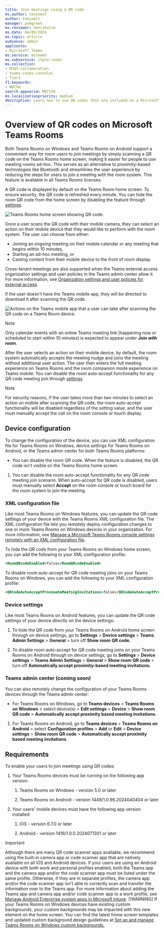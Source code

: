 ```yaml
---
title: Join meetings using a QR code
ms.author: tonysmit
author: tonysmit
manager: pamgreen
ms.reviewer: henrikalim
ms.date: 04/05/2024
ms.topic: article
audience: admin
appliesto:
- Microsoft Teams
ms.service: msteams
ms.subservice: itpro-rooms
ms.collection: 
- M365-collaboration
- teams-rooms-consoles
- Tier1
f1.keywords:
- NOCSH
search.appverid: MET150
ms.localizationpriority: medium
description: Learn how to use QR codes that are included on a Microsoft Teams Rooms for Windows console to join a meeting.
---
```

# Overview of QR codes on Microsoft Teams Rooms

Both Teams Rooms on Windows and Teams Rooms on Android support a convenient way for room users to join meetings by simply scanning a QR code on the Teams Rooms home screen, making it easier for people to use meeting rooms ad-hoc. This serves as an alternative to proximity-based technologies like Bluetooth and streamlines the user experience by reducing the steps for users to join a meeting with the room system. This feature is available in all Teams Rooms licenses.

A QR code is displayed by default on the Teams Room home screen. To ensure security, the QR code is refreshed every minute. You can hide the room QR code from the home screen by disabling the feature through [settings](#device-configuration).

![Teams Rooms home screen showing QR code.](media/teams-rooms-qr-codes/mtrhomeqr.png)

Once a user scans the QR code with their mobile camera, they can select an action on their mobile device that they would like to perform with the room system. The user can choose from either:

- Joining an ongoing meeting on their mobile calendar or any meeting that begins within 10 minutes, 
- Starting an ad-hoc meeting, or 
- Casting content from their mobile device to the front of room display. 

Cross-tenant meetings are also supported when the Teams external access organization settings and user policies in the Teams admin center allow it. For more information, see [Organization settings and user policies for external access](/microsoftteams/trusted-organizations-external-meetings-chat?tabs=organization-settings&branch=main).

If the user doesn't have the Teams mobile app, they will be directed to download it after scanning the QR code. 

![Actions on the Teams mobile app that a user can take after scanning the QR code on a Teams Room device.](media/teams-rooms-qr-codes/mobileqr.png)

> [!NOTE]
> Only calendar events with an online Teams meeting link (happening now or scheduled to start within 10 minutes) is expected to appear under **Join with room**. 

After the user selects an action on their mobile device, by default, the room system automatically accepts the meeting nudge and joins the meeting without additional user action. The user then enters the full meeting experience on Teams Rooms and the room companion mode experience on Teams mobile. You can disable the room auto-accept functionality for any QR code meeting join through [settings](#device-configuration).  

> [!NOTE]
> For security reasons, if the user takes more than two minutes to select an action on mobile after scanning the QR code, the room auto-accept functionality will be disabled regardless of the setting value, and the user must manually accept the call on the room console or touch display. 
## Device configuration

To change the configuration of the device, you can use XML configuration file for Teams Rooms on Windows, device settings for Teams Rooms on Android, or the Teams admin center for both Teams Rooms platforms:
- You can disable the room QR code. When the feature is disabled, the QR code isn't visible on the Teams Rooms home screen.

1. You can disable the room auto-accept functionality for any QR code meeting join scenario. When auto-accept for QR code is disabled, users must manually select **Accept** on the room console or touch board for the room system to join the meeting.

### XML configuration file

Like most Teams Rooms on Windows features, you can update the QR code settings of your device with the Teams Rooms XML configuration file. The XML configuration file lets you remotely deploy configuration changes to one or more Teams Rooms on Windows devices in your organization. For more information, see [Manage a Microsoft Teams Rooms console settings remotely with an XML configuration file](/microsoftteams/rooms/xml-config-file).

To hide the QR code from your Teams Rooms on Windows home screen, you can add the following to your XML configuration profile:

```xml
<RoomQRcodeEnabled>false</RoomQRcodeEnabled>
```

To disable room auto-accept for QR code meeting joins on your Teams Rooms on Windows, you can add the following to your XML configuration profile:

```xml
<QRCodeAutoAcceptProximateMeetingInvitations>false</QRCodeAutoAcceptProximateMeetingInvitations>
```

### Device settings 

Like most Teams Rooms on Android features, you can update the QR code settings of your device directly on the device settings:

1. To hide the QR code from your Teams Rooms on Android home screen through on device settings, go to **Settings** > **Device settings** > **Teams Admin Settings** > **General** > turn off **Show room** **QR code.**

1. To disable room auto-accept for QR code meeting joins on your Teams Rooms on Android through on device settings, go to **Settings** > **Device settings** > **Teams Admin Settings** > **General** > **Show room** **QR code** > turn off **Automatically accept proximity-based meeting invitations.**

### Teams admin center (coming soon)

You can also remotely change the configuration of your Teams Rooms devices through the Teams admin center: 
- For Teams Rooms on Windows, go to **Teams devices** > **Teams Rooms on Windows** > select device(s) > **Edit settings** > **Device** > **Show room QR code** > **Automatically accept proximity based meeting invitations**.
1. For Teams Rooms on Android, go to **Teams devices** > **Teams Rooms on Android** > select **Configuration profiles** > **Add** or **Edit** > **Device settings** > **Show room QR code** > **Automatically accept proximity based meeting invitations**.

## Requirements

To enable your users to join meetings using QR codes:

1. Your Teams Rooms devices must be running on the following app version:

   1. Teams Rooms on Windows - version 5.0 or later
      
   1. Teams Rooms on Android - version 1449/1.0.96.2024040404 or later  
      
1. Your users' mobile devices must have the following app version installed:

   1. iOS - version 6.7.0 or later 
      
   1. Android - version 1416/1.0.0.2024071301 or later
      
> [!IMPORTANT]
> Although there are many QR code scanner apps available, we recommend using the built-in camera app or code scanner app that are natively available on all iOS and Android devices. 
> If your users are using an Android device with both work and personal profiles enabled, both the Teams app and the camera app and/or the code scanner app must be listed under the same profile. Otherwise, if they are in separate profiles, the camera app and/or the code scanner app isn't able to correctly scan and transfer the information over to the Teams app. 
> For more information about adding the Teams app and camera app and/or code scanner app to a work profile, see [Manage Android Enterprise system apps in Microsoft Intune](/mem/intune/apps/apps-ae-system).
> [!WARNING]
> If your Teams Rooms on Windows devices have existing custom backgrounds, your custom backgrounds may be impacted with this new element on the home screen. You can find the latest home screen templates and updated custom background design guidelines at [Set up and manage Teams Rooms on Windows custom backgrounds.](/microsoftteams/rooms/custom-backgrounds?tabs=Enhanced) 
